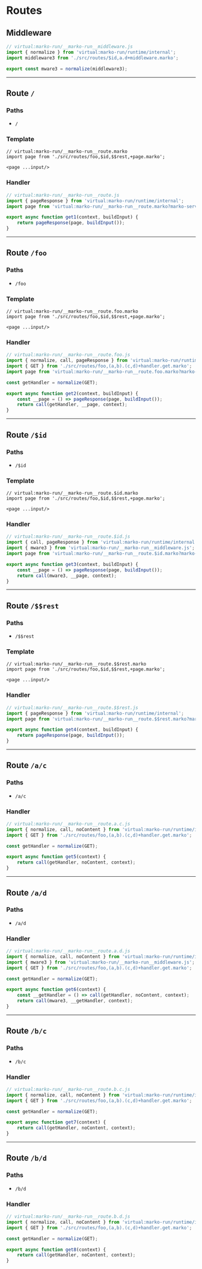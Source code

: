 # Routes

## Middleware
```js
// virtual:marko-run/__marko-run__middleware.js
import { normalize } from 'virtual:marko-run/runtime/internal';
import middleware3 from './src/routes/$id,a.d+middleware.marko';

export const mware3 = normalize(middleware3);
```
---

## Route `/`
### Paths
  - `/`
### Template
```marko
// virtual:marko-run/__marko-run__route.marko
import page from './src/routes/foo,$id,$$rest,+page.marko';

<page ...input/>
```
### Handler
```js
// virtual:marko-run/__marko-run__route.js
import { pageResponse } from 'virtual:marko-run/runtime/internal';
import page from 'virtual:marko-run/__marko-run__route.marko?marko-server-entry';

export async function get1(context, buildInput) {
	return pageResponse(page, buildInput());
}
```
---
## Route `/foo`
### Paths
  - `/foo`
### Template
```marko
// virtual:marko-run/__marko-run__route.foo.marko
import page from './src/routes/foo,$id,$$rest,+page.marko';

<page ...input/>
```
### Handler
```js
// virtual:marko-run/__marko-run__route.foo.js
import { normalize, call, pageResponse } from 'virtual:marko-run/runtime/internal';
import { GET } from './src/routes/foo,(a,b).(c,d)+handler.get.marko';
import page from 'virtual:marko-run/__marko-run__route.foo.marko?marko-server-entry';

const getHandler = normalize(GET);

export async function get2(context, buildInput) {
	const __page = () => pageResponse(page, buildInput());
	return call(getHandler, __page, context);
}
```
---
## Route `/$id`
### Paths
  - `/$id`
### Template
```marko
// virtual:marko-run/__marko-run__route.$id.marko
import page from './src/routes/foo,$id,$$rest,+page.marko';

<page ...input/>
```
### Handler
```js
// virtual:marko-run/__marko-run__route.$id.js
import { call, pageResponse } from 'virtual:marko-run/runtime/internal';
import { mware3 } from 'virtual:marko-run/__marko-run__middleware.js';
import page from 'virtual:marko-run/__marko-run__route.$id.marko?marko-server-entry';

export async function get3(context, buildInput) {
	const __page = () => pageResponse(page, buildInput());
	return call(mware3, __page, context);
}
```
---
## Route `/$$rest`
### Paths
  - `/$$rest`
### Template
```marko
// virtual:marko-run/__marko-run__route.$$rest.marko
import page from './src/routes/foo,$id,$$rest,+page.marko';

<page ...input/>
```
### Handler
```js
// virtual:marko-run/__marko-run__route.$$rest.js
import { pageResponse } from 'virtual:marko-run/runtime/internal';
import page from 'virtual:marko-run/__marko-run__route.$$rest.marko?marko-server-entry';

export async function get4(context, buildInput) {
	return pageResponse(page, buildInput());
}
```
---
## Route `/a/c`
### Paths
  - `/a/c`
### Handler
```js
// virtual:marko-run/__marko-run__route.a.c.js
import { normalize, call, noContent } from 'virtual:marko-run/runtime/internal';
import { GET } from './src/routes/foo,(a,b).(c,d)+handler.get.marko';

const getHandler = normalize(GET);

export async function get5(context) {
	return call(getHandler, noContent, context);
}
```
---
## Route `/a/d`
### Paths
  - `/a/d`
### Handler
```js
// virtual:marko-run/__marko-run__route.a.d.js
import { normalize, call, noContent } from 'virtual:marko-run/runtime/internal';
import { mware3 } from 'virtual:marko-run/__marko-run__middleware.js';
import { GET } from './src/routes/foo,(a,b).(c,d)+handler.get.marko';

const getHandler = normalize(GET);

export async function get6(context) {
	const __getHandler = () => call(getHandler, noContent, context);
	return call(mware3, __getHandler, context);
}
```
---
## Route `/b/c`
### Paths
  - `/b/c`
### Handler
```js
// virtual:marko-run/__marko-run__route.b.c.js
import { normalize, call, noContent } from 'virtual:marko-run/runtime/internal';
import { GET } from './src/routes/foo,(a,b).(c,d)+handler.get.marko';

const getHandler = normalize(GET);

export async function get7(context) {
	return call(getHandler, noContent, context);
}
```
---
## Route `/b/d`
### Paths
  - `/b/d`
### Handler
```js
// virtual:marko-run/__marko-run__route.b.d.js
import { normalize, call, noContent } from 'virtual:marko-run/runtime/internal';
import { GET } from './src/routes/foo,(a,b).(c,d)+handler.get.marko';

const getHandler = normalize(GET);

export async function get8(context) {
	return call(getHandler, noContent, context);
}
```
